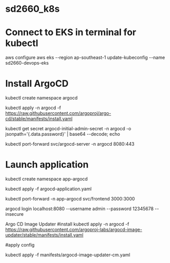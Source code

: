 # sd2660_k8s

# Connect to EKS in terminal for kubectl
aws configure
aws eks --region ap-southeast-1 update-kubeconfig --name sd2660-devops-eks

# Install ArgoCD

kubectl create namespace argocd

kubectl apply -n argocd -f  https://raw.githubusercontent.com/argoproj/argo-cd/stable/manifests/install.yaml

kubectl get secret argocd-initial-admin-secret -n argocd -o jsonpath='{.data.password}' | base64 --decode; echo

kubectl port-forward svc/argocd-server -n argocd 8080:443

# Launch application

kubectl create namespace app-argocd

kubectl apply -f argocd-application.yaml

kubectl port-forward -n app-argocd svc/frontend 3000:3000

argocd login localhost:8080 --username admin --password 12345678 --insecure

Argo CD Image Updater
#install
kubectl apply -n argocd -f https://raw.githubusercontent.com/argoproj-labs/argocd-image-updater/stable/manifests/install.yaml

#apply config

kubectl apply -f manifests/argocd-image-updater-cm.yaml